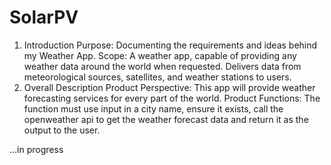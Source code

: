 # SolarPV

1. Introduction
Purpose: Documenting the requirements and ideas behind my Weather App.
Scope: A weather app, capable of providing any weather data around the world when requested. Delivers data from meteorological sources, satellites, and weather stations to users.
2. Overall Description
Product Perspective: This app will provide weather forecasting services for every part of the world.
Product Functions: The function must use input in a city name, ensure it exists, call the openweather api to get the weather forecast data and return it as the output to the user. 

...in progress
